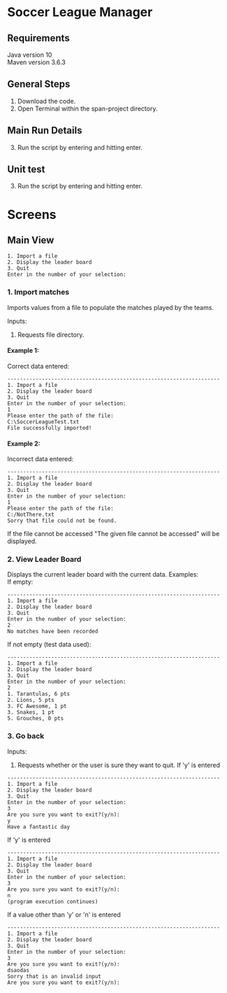 # Soccer League Manager
## Requirements
Java version 10  
Maven version 3.6.3

## General Steps 
1. Download the code.
2. Open Terminal within the span-project directory.

## Main Run Details
3. Run the script by entering  and hitting enter.

## Unit test
3. Run the script by entering  and hitting enter.

# Screens
## Main View
```
1. Import a file
2. Display the leader board
3. Quit
Enter in the number of your selection:
```

### 1. Import matches
Imports values from a file to populate the matches played by the teams.  

Inputs:
1. Requests file directory.  
#### Example 1:
Correct data entered:
```
--------------------------------------------------------------------
1. Import a file
2. Display the leader board
3. Quit
Enter in the number of your selection:
1
Please enter the path of the file:
C:\SoccerLeagueTest.txt
File successfully imported!
```

#### Example 2:
Incorrect data entered:  
```
--------------------------------------------------------------------
1. Import a file
2. Display the leader board
3. Quit
Enter in the number of your selection:
1
Please enter the path of the file:
C:/NotThere.txt
Sorry that file could not be found.
```

If the file cannot be accessed "The given file cannot be accessed" will be displayed.

### 2. View Leader Board
Displays the current leader board with the current data.
Examples:  
If empty:
```
--------------------------------------------------------------------
1. Import a file
2. Display the leader board
3. Quit
Enter in the number of your selection:
2
No matches have been recorded
```
If not empty (test data used):  
```
--------------------------------------------------------------------
1. Import a file
2. Display the leader board
3. Quit
Enter in the number of your selection:
2
1. Tarantulas, 6 pts
2. Lions, 5 pts
3. FC Awesome, 1 pt
3. Snakes, 1 pt
5. Grouches, 0 pts
```
### 3. Go back
Inputs:
1. Requests whether or the user is sure they want to quit. 
If 'y' is entered 
```
--------------------------------------------------------------------
1. Import a file
2. Display the leader board
3. Quit
Enter in the number of your selection:
3
Are you sure you want to exit?(y/n):
y
Have a fantastic day
```
If 'y' is entered 
```
--------------------------------------------------------------------
1. Import a file
2. Display the leader board
3. Quit
Enter in the number of your selection:
3
Are you sure you want to exit?(y/n):
n
(program execution continues)
```

If a value other than 'y' or 'n' is entered 
```
--------------------------------------------------------------------
1. Import a file
2. Display the leader board
3. Quit
Enter in the number of your selection:
3
Are you sure you want to exit?(y/n):
dsaodas
Sorry that is an invalid input
Are you sure you want to exit?(y/n):
```

